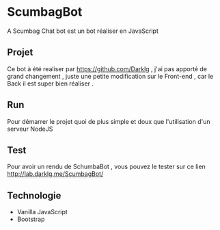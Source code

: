 # ScumbagBot
  A Scumbag Chat bot est un bot réaliser en JavaScript
## Projet 
  Ce bot à été realiser par https://github.com/Darklg , j'ai pas apporté de grand changement , juste une petite modification sur le Front-end , car le Back il est super bien réaliser .
## Run
  Pour démarrer le projet quoi de plus simple et doux que l'utilisation d'un serveur NodeJS
## Test
  Pour avoir un rendu de SchumbaBot , vous pouvez le tester sur ce lien http://lab.darklg.me/ScumbagBot/
## Technologie
  * Vanilla JavaScript
  * Bootstrap
